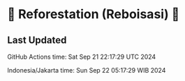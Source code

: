 
# 🌳 Reforestation (Reboisasi) 🌲

## Last Updated

GitHub Actions time: Sat Sep 21 22:17:29 UTC 2024

Indonesia/Jakarta time: Sun Sep 22 05:17:29 WIB 2024
